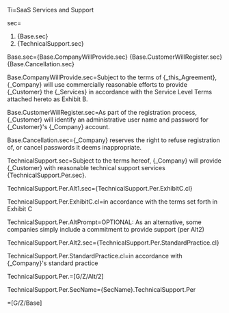 Ti=SaaS Services and Support

sec=<ol><li>{Base.sec}</li><li>{TechnicalSupport.sec}</li></ol>

Base.sec={Base.CompanyWillProvide.sec} {Base.CustomerWillRegister.sec} {Base.Cancellation.sec}

Base.CompanyWillProvide.sec=Subject to the terms of {_this_Agreement}, {_Company} will use commercially reasonable efforts to provide {_Customer} the {_Services} in accordance with the Service Level Terms attached hereto as Exhibit B.

Base.CustomerWillRegister.sec=As part of the registration process, {_Customer} will identify an administrative user name and password for {_Customer}'s {_Company} account.  

Base.Cancellation.sec={_Company} reserves the right to refuse registration of, or cancel passwords it deems inappropriate.

TechnicalSupport.sec=Subject to the terms hereof, {_Company} will provide {_Customer} with reasonable technical support services {TechnicalSupport.Per.sec}.

TechnicalSupport.Per.Alt1.sec={TechnicalSupport.Per.ExhibitC.cl}

TechnicalSupport.Per.ExhibitC.cl=in accordance with the terms set forth in Exhibit C

TechnicalSupport.Per.AltPrompt=OPTIONAL: As an alternative, some companies simply include a commitment to provide support (per Alt2)

TechnicalSupport.Per.Alt2.sec={TechnicalSupport.Per.StandardPractice.cl}

TechnicalSupport.Per.StandardPractice.cl=in accordance with {_Company}'s standard practice

TechnicalSupport.Per.=[G/Z/Alt/2]

TechnicalSupport.Per.SecName={SecName}.TechnicalSupport.Per

=[G/Z/Base]

